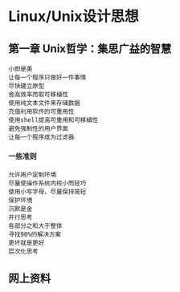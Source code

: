 ﻿Linux/Unix设计思想
============================

## 第一章 Unix哲学：集思广益的智慧 
    小即是美
    让每一个程序只做好一件事情
    尽快建立原型
    舍高效率而取可移植性
    使用纯文本文件来存储数据
    充值利用软件的可重用性
    使用shell提高可重用和可移植性
    避免强制性的用户界面
    让每一个程序成为过滤器

#### 一些准则
    允许用户定制环境
    尽量使操作系统内核小而轻巧
    使用小写字母，尽量保持简短
    保护环境
    沉默是金
    并行思考
    各部分之和大于整体
    寻找90%的解决方案
    更坏就是更好
    层次化思考
    



## 网上资料

